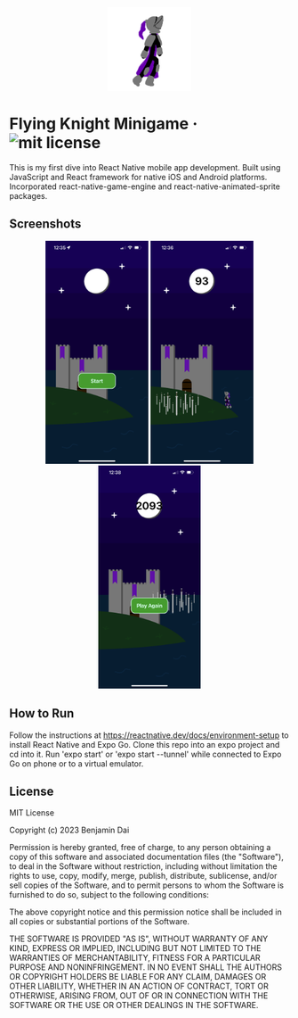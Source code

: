 <p align="center">
  <img src="https://github.com/b-dai/knight/blob/main/assets/knight_left_idle01.png" alt="Knight" height="150" />
</p>

# Flying Knight Minigame &middot; ![mit license](https://img.shields.io/badge/license-MIT-50CB22.svg)
This is my first dive into React Native mobile app development.
Built using JavaScript and React framework for native iOS and Android platforms.
Incorporated react-native-game-engine and react-native-animated-sprite packages.

## Screenshots
<p align="center">
  <img src="https://github.com/b-dai/knight/blob/main/start.PNG" height="400" />
  <img src="https://github.com/b-dai/knight/blob/main/midGame.PNG" height="400" />
  <img src="https://github.com/b-dai/knight/blob/main/gameOver.PNG" height="400" />
</p>

## How to Run
Follow the instructions at https://reactnative.dev/docs/environment-setup to install React Native and Expo Go.
Clone this repo into an expo project and cd into it.
Run 'expo start' or 'expo start --tunnel' while connected to Expo Go on phone or to a virtual emulator.

## License
MIT License

Copyright (c) 2023 Benjamin Dai

Permission is hereby granted, free of charge, to any person obtaining a copy
of this software and associated documentation files (the "Software"), to deal
in the Software without restriction, including without limitation the rights
to use, copy, modify, merge, publish, distribute, sublicense, and/or sell
copies of the Software, and to permit persons to whom the Software is
furnished to do so, subject to the following conditions:

The above copyright notice and this permission notice shall be included in all
copies or substantial portions of the Software.

THE SOFTWARE IS PROVIDED "AS IS", WITHOUT WARRANTY OF ANY KIND, EXPRESS OR
IMPLIED, INCLUDING BUT NOT LIMITED TO THE WARRANTIES OF MERCHANTABILITY,
FITNESS FOR A PARTICULAR PURPOSE AND NONINFRINGEMENT. IN NO EVENT SHALL THE
AUTHORS OR COPYRIGHT HOLDERS BE LIABLE FOR ANY CLAIM, DAMAGES OR OTHER
LIABILITY, WHETHER IN AN ACTION OF CONTRACT, TORT OR OTHERWISE, ARISING FROM,
OUT OF OR IN CONNECTION WITH THE SOFTWARE OR THE USE OR OTHER DEALINGS IN THE
SOFTWARE.
